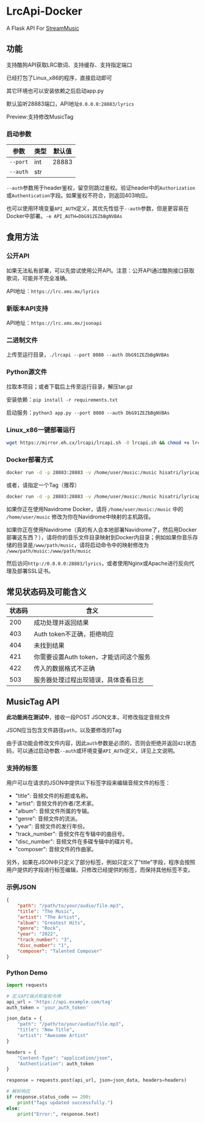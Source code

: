 # LrcApi-Docker

A Flask API For [StreamMusic](https://github.com/gitbobobo/StreamMusic)

## 功能

支持酷狗API获取LRC歌词、支持缓存、支持指定端口

已经打包了Linux_x86的程序，直接启动即可

其它环境也可以安装依赖之后启动app.py

默认监听28883端口，API地址`0.0.0.0:28883/lyrics`

Preview:支持修改MusicTag

### 启动参数

|   参数   |   类型  | 默认值 |
| -------- | -------- | -------- |
| `--port`   | int   | 28883   |
| `--auth`  | str   |     |

`--auth`参数用于header鉴权，留空则跳过鉴权。验证header中的`Authorization`或`Authentication`字段。如果鉴权不符合，则返回403响应。

也可以使用环境变量`API_AUTH`定义，其优先性低于`--auth`参数，但是更容易在Docker中部署。`-e API_AUTH=DbG91ZEZbBgNVBAs`

## 食用方法

### 公开API

如果无法私有部署，可以先尝试使用公开API。注意：公开API通过酷狗接口获取歌词，可能并不完全准确。

API地址：`https://lrc.xms.mx/lyrics`

### 新版本API支持

API地址：`https://lrc.xms.mx/jsonapi`

### 二进制文件

上传至运行目录，`./lrcapi --port 8080 --auth DbG91ZEZbBgNVBAs`

### Python源文件

拉取本项目；或者下载后上传至运行目录，解压tar.gz

安装依赖：`pip install -r requirements.txt`

启动服务：`python3 app.py --port 8080 --auth DbG91ZEZbBgNVBAs`

### Linux_x86一键部署运行

```bash
wget https://mirror.eh.cx/lrcapi/lrcapi.sh -O lrcapi.sh && chmod +x lrcapi.sh && sudo bash lrcapi.sh
```

### Docker部署方式

```bash
docker run -d -p 28883:28883 -v /home/user/music:/music hisatri/lyricapi:latest
```

或者，请指定一个Tag（推荐）

```bash
docker run -d -p 28883:28883 -v /home/user/music:/music hisatri/lyricapi:alpine-py1.3.4
```

如果你正在使用Navidrome Docker，请将 `/home/user/music:/music` 中的 `/home/user/music` 修改为你在Navidrome中映射的主机路径。

如果你正在使用Navidrome（真的有人会本地部署Navidrome了，然后用Docker部署这东西？），请将你的音乐文件目录映射到Docker内目录；例如如果你音乐存储的目录是`/www/path/music`，请将启动命令中的映射修改为 `/www/path/music:/www/path/music`

然后访问`http://0.0.0.0:28883/lyrics`，或者使用Nginx或Apache进行反向代理及部署SSL证书。

## 常见状态码及可能含义

|   状态码   |   含义   |
|-----------|----------|
| 200 | 成功处理并返回结果 |
| 403 | Auth token不正确，拒绝响应|
| 404 | 未找到结果 |
| 421 | 你需要设置Auth token，才能访问这个服务 |
| 422 | 传入的数据格式不正确 |
| 503 | 服务器处理过程出现错误，具体查看日志 |

## MusicTag API

**此功能尚在测试中**，接收一段POST JSON文本，可修改指定音频文件

JSON应当包含文件路径`path`，以及要修改的Tag

由于该功能会修改文件内容，因此`auth`参数是必须的，否则会拒绝并返回`421`状态码，可以通过启动参数`--auth`或环境变量`API_AUTH`定义，详见上文说明。

### 支持的标签

用户可以在请求的JSON中提供以下标签字段来编辑音频文件的标签：

- "title": 音频文件的标题或名称。
- "artist": 音频文件的作者/艺术家。
- "album": 音频文件所属的专辑。
- "genre": 音频文件的流派。
- "year": 音频文件的发行年份。
- "track_number": 音频文件在专辑中的曲目号。
- "disc_number": 音频文件在多碟专辑中的碟片号。
- "composer": 音频文件的作曲家。

另外，如果在JSON中只定义了部分标签，例如只定义了"title"字段，程序会按照用户提供的字段进行标签编辑，只修改已经提供的标签，而保持其他标签不变。

### 示例JSON

```json
{
    "path": "/path/to/your/audio/file.mp3",
    "title": "The Music",
    "artist": "The Artist",
    "album": "Greatest Hits",
    "genre": "Rock",
    "year": "2022",
    "track_number": "3",
    "disc_number": "1",
    "composer": "Talented Composer"
}
```

### Python Demo

```python
import requests

# 定义API端点和鉴权令牌
api_url = 'https://api.example.com/tag'
auth_token = 'your_auth_token'

json_data = {
    "path": "/path/to/your/audio/file.mp3",
    "title": "New Title",
    "artist": "Awesome Artist"
}

headers = {
    "Content-Type": "application/json",
    "Authentication": auth_token
}

response = requests.post(api_url, json=json_data, headers=headers)

# 解析响应
if response.status_code == 200:
    print("Tags updated successfully.")
else:
    print("Error:", response.text)
```
